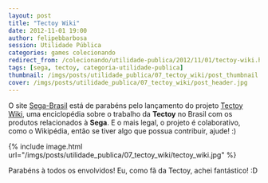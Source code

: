 ```yaml
---
layout: post
title: "Tectoy Wiki"
date: 2012-11-01 19:00
author: felipebbarbosa
session: Utilidade Pública
categories: games colecionando
redirect_from: /colecionando/utilidade-publica/2012/11/01/tectoy-wiki.html
tags: [sega, tectoy, categoria-utilidade-publica]
thumbnail: /imgs/posts/utilidade_publica/07_tectoy_wiki/post_thumbnail.jpg
cover: /imgs/posts/utilidade_publica/07_tectoy_wiki/post_header.jpg
---
```


O site [Sega-Brasil](http://www.sega-brasil.com.br/site/) está de parabéns pelo lançamento do projeto [Tectoy Wiki](http://www.sega-brasil.com.br/Tectoy/index.php?title=P%C3%A1gina_principal), uma enciclopédia sobre o trabalho da **Tectoy** no Brasil com os produtos relacionados à **Sega**. E o mais legal, o projeto é colaborativo, como o Wikipédia, então se tiver algo que possua contribuir, ajude! :)

<!--more-->

{% include image.html url="/imgs/posts/utilidade_publica/07_tectoy_wiki/tectoy_wiki.jpg" %}

Parabéns à todos os envolvidos! Eu, como fã da Tectoy, achei fantástico! :D
